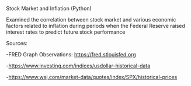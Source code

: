 Stock Market and Inflation (Python)

Examined the correlation between stock market and various economic factors related to inflation during periods when the Federal Reserve raised interest rates to predict future stock performance


Sources:

-FRED Graph Observations: https://fred.stlouisfed.org

-https://www.investing.com/indices/usdollar-historical-data

-https://www.wsj.com/market-data/quotes/index/SPX/historical-prices
